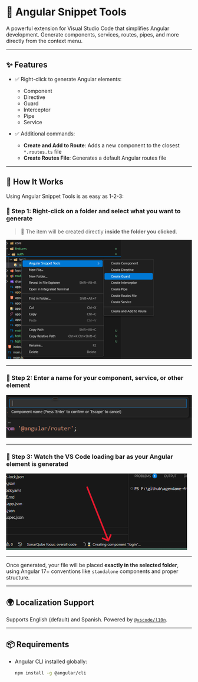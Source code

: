 # 🧩 Angular Snippet Tools

A powerful extension for Visual Studio Code that simplifies Angular development. Generate components, services, routes, pipes, and more directly from the context menu.

---

## ✨ Features

- ✅ Right-click to generate Angular elements:

  - Component
  - Directive
  - Guard
  - Interceptor
  - Pipe
  - Service

- ✅ Additional commands:
  - **Create and Add to Route**: Adds a new component to the closest `*.routes.ts` file
  - **Create Routes File**: Generates a default Angular routes file

---

## 🎯 How It Works

Using Angular Snippet Tools is as easy as 1-2-3:

### 🥇 Step 1: Right-click on a folder and select what you want to generate

> 📂 The item will be created directly **inside the folder you clicked**.

![Step 1 - Right click](images/step1.png)

---

### 🥈 Step 2: Enter a name for your component, service, or other element

![Step 2 - Input name](images/step2.png)

---

### 🥉 Step 3: Watch the VS Code loading bar as your Angular element is generated

![Step 3 - VS Code loading](images/step3.png)

---

Once generated, your file will be placed **exactly in the selected folder**, using Angular 17+ conventions like `standalone` components and proper structure.

---

## 🌍 Localization Support

Supports English (default) and Spanish. Powered by [`@vscode/l10n`](https://www.npmjs.com/package/@vscode/l10n).

---

## 📦 Requirements

- Angular CLI installed globally:
  ```bash
  npm install -g @angular/cli
  ```
